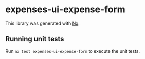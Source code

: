 # expenses-ui-expense-form

This library was generated with [Nx](https://nx.dev).

## Running unit tests

Run `nx test expenses-ui-expense-form` to execute the unit tests.
